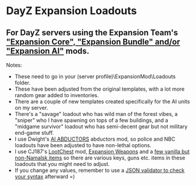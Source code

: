 # DayZ Expansion Loadouts
## For DayZ servers using the Expansion Team's ["Expansion Core", "Expansion Bundle" and/or "Expansion AI"](https://steamcommunity.com/id/dayzexpansion/myworkshopfiles/?appid=221100) mods.


Notes:
* These need to go in your (server profile)\ExpansionMod\Loadouts folder.
* These have been adjusted from the original templates, with a lot more random gear added to inventories.
* There are a couple of new templates created specifically for the AI units on my server.
* There's a "savage" loadout who has wild man of the forest vibes, a "sniper" who I have spawning on tops of a few buildings, and a "midgame survivor" loadout who has semi-decent gear but not military end-game stuff.
* I use Dwight's [AI ABDUCTORS](https://steamcommunity.com/sharedfiles/filedetails/?id=3480112643) abductors mod, so police and NBC loadouts have been adjusted to have non-lethal options.
* I use CJ187's [LootChest](https://steamcommunity.com/sharedfiles/filedetails/?id=2345073965) mod, [Expansion Weapons](https://steamcommunity.com/sharedfiles/filedetails/?id=2792985069) and a [few vanilla but non-Namalsk items](https://github.com/goonwolf666/NamalskSnippets/tree/main/Containers) so there are various keys, guns etc. items in these loadouts that you might need to adjust.
* If you change any values, remember to use a [JSON validator to check your syntax](https://jsonlint.com/) afterward =)
